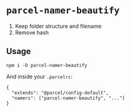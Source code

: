 # `parcel-namer-beautify`

1. Keep folder structure and filename
2. Remove hash

## Usage

```shell
npm i -D parcel-namer-beautify
```

And inside your `.parcelrc`:

```
{
  "extends": "@parcel/config-default",
  "namers": ["parcel-namer-beautify", "..."]
}
```
